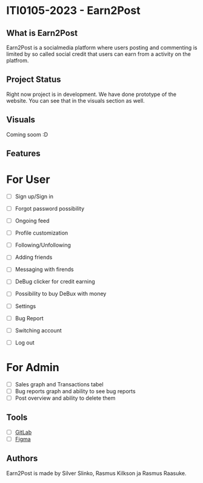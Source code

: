 # ITI0105-2023 - Earn2Post



## What is Earn2Post

Earn2Post is a socialmedia platform where users posting and commenting is limited by so called social credit that users can earn from a activity on the platfrom.

## Project Status

Right now project is in development. We have done prototype of the website. You can see that in the visuals section as well.

## Visuals

Coming soom :D

## Features

# For User
- [ ] Sign up/Sign in
- [ ] Forgot password possibility

- [ ] Ongoing feed
- [ ] Profile customization
- [ ] Following/Unfollowing
- [ ] Adding friends
- [ ] Messaging with firends

- [ ] DeBug clicker for credit earning 
- [ ] Possibility to buy DeBux with money

- [ ] Settings
- [ ] Bug Report

- [ ] Switching account
- [ ] Log out

# For Admin
- [ ] Sales graph and Transactions tabel
- [ ] Bug reports graph and ability to see bug reports
- [ ] Post overview and ability to delete them

## Tools

- [ ] [GitLab](https://gitlab.cs.taltech.ee/rraasu/iti0105-2023)
- [ ] [Figma](https://www.figma.com/file/ADRzR9f2rCRiKne5f5kdr5/Untitled?type=design&mode=design&t=4gYQuHtCNYEVnsjo-1)

## Authors

Earn2Post is made by Silver Slinko, Rasmus Kilkson ja Rasmus Raasuke.